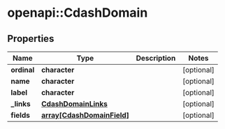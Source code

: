 # openapi::CdashDomain


## Properties
Name | Type | Description | Notes
------------ | ------------- | ------------- | -------------
**ordinal** | **character** |  | [optional] 
**name** | **character** |  | [optional] 
**label** | **character** |  | [optional] 
**_links** | [**CdashDomainLinks**](CdashDomainLinks.md) |  | [optional] 
**fields** | [**array[CdashDomainField]**](CdashDomainField.md) |  | [optional] 


